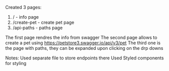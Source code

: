 Created 3 pages:
  1. / - info page
  2. /create-pet - create pet page
  3. /api-paths - paths page

  The first page rendres the info from swagger
  The second page allows to create a pet using https://petstore3.swagger.io/api/v3/pet
  The third one is the page with paths, they can be expanded upon clicking on the drp downs

  Notes:
  Used separate file to store endpoints there
  Used Styled components for styling